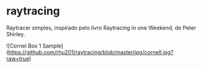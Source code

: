 # raytracing

Raytracer simples, inspirado pelo livro Raytracing in one Weekend, de Peter Shirley.

![Cornel Box 1 Sample] (https://github.com/rhu201/raytracing/blob/master/jpg/cornell.jpg?raw=true)
